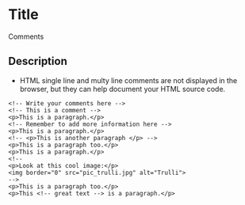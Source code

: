 # Title

Comments

## Description

* HTML single line and multy line comments are not displayed in the browser, but they can help document your HTML source code.

```md040
<!-- Write your comments here -->
<!-- This is a comment -->
<p>This is a paragraph.</p>
<!-- Remember to add more information here -->
<p>This is a paragraph.</p>
<!-- <p>This is another paragraph </p> -->
<p>This is a paragraph too.</p>
<p>This is a paragraph.</p>
<!--
<p>Look at this cool image:</p>
<img border="0" src="pic_trulli.jpg" alt="Trulli">
-->
<p>This is a paragraph too.</p>
<p>This <!-- great text --> is a paragraph.</p>
```
